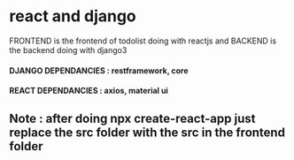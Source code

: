 # react and django

 FRONTEND is the frontend of todolist doing with reactjs
 and BACKEND is the backend doing with django3
 
#### DJANGO DEPENDANCIES : restframework, core <br/>
#### REACT DEPENDANCIES : axios, material ui

## Note : after doing npx create-react-app just replace the src folder with the src in the frontend folder
